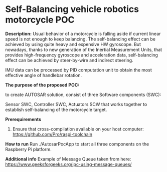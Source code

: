 # Self-Balancing vehicle robotics motorcycle POC

**Description:**
Usual behavior of a motorcycle is falling aside if current linear speed is not enough to keep balancing.
The self-balancing effect can be achieved by using quite heavy and expensive HW gyroscope. 
But nowadays, thanks to new generation of the Inertial Measurement Units, that provides high-frequency
gyroscope and acceleration data, self-balancing effect can be achieved by steer-by-wire and indirect steering.  

IMU data can be processed by PID computation unit to obtain the most effective angle of handlebar rotation.

**The purpose of the proposed POC:**

to create AUTOSAR solution, consist of three Software components (SWC):

Sensor SWC, Controller SWC, Actuators SCW that works together to establish self-balancing of the motorcycle target.

**Prerequirements**
1. Ensure that cross-compilation available on your host computer: https://github.com/Pro/raspi-toolchain


**How to run**
Run ./AutosarPocApp to start all three components on the Raspberry Pi platform.

**Additional info**
Example of Message Queue taken from here:
https://www.geeksforgeeks.org/ipc-using-message-queues/